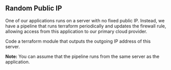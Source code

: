 ## Random Public IP

One of our applications runs on a server with no fixed public IP. Instead, we have a pipeline that runs terraform periodically and updates the firewall rule, allowing access from this application to our primary cloud provider.

Code a terraform module that outputs the outgoing IP address of this server.

**Note:** You can assume that the pipeline runs from the same server as the application.
